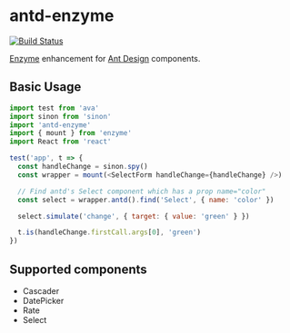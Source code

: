 # antd-enzyme

[![Build Status](https://travis-ci.org/yesmeck/antd-enzyme.svg?branch=master)](https://travis-ci.org/yesmeck/antd-enzyme)

[Enzyme](https://github.com/airbnb/enzyme) enhancement for [Ant Design](https://github.com/ant-design/ant-design) components.


## Basic Usage

```javascript
import test from 'ava'
import sinon from 'sinon'
import 'antd-enzyme'
import { mount } from 'enzyme'
import React from 'react'

test('app', t => {
  const handleChange = sinon.spy()
  const wrapper = mount(<SelectForm handleChange={handleChange} />)

  // Find antd's Select component which has a prop name="color"
  const select = wrapper.antd().find('Select', { name: 'color' })

  select.simulate('change', { target: { value: 'green' } })

  t.is(handleChange.firstCall.args[0], 'green')
})
```

## Supported components

* Cascader
* DatePicker
* Rate
* Select
